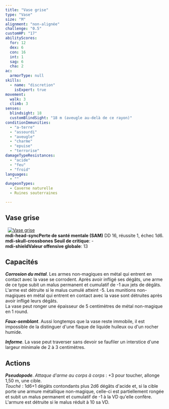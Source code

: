 ```yaml
---
title: "Vase grise"
type: "Vase"
size: "M"
alignment: "non-alignée"
challenge: "0.5"
customHP: "17"
abilityScores:
  for: 12
  dex: 6
  con: 16
  int: 1
  sag: 6
  cha: 2
ac:
  armorType: null
skills:
  - name: "discretion"
    isExpert: true
movement:
  walk: 3
  climb: 3
senses:
  blindsight: 18
  customBlindSight: "18 m (aveugle au-delà de ce rayon)"
conditionImmunities:
  - "a-terre"
  - "assourdi"
  - "aveugle"
  - "charme"
  - "epuise"
  - "terrorise"
damageTypeResistances:
  - "acide"
  - "feu"
  - "froid"
languages:
  - ""
dungeonTypes:
  - Caverne naturelle
  - Ruines souterraines

---
```

## Vase grise
&nbsp;
[![Vase grise](https://www.douaratil.fr/illustrations/vase/vasegrise300.jpeg)](https://www.douaratil.fr/illustrations/vase/vasegrise.jpeg)   
**<v-icon>mdi-head-sync</v-icon>Perte de santé mentale (SAM)** DD 16, réussite 1, échec 1d6.  
**<v-icon>mdi-skull-crossbones</v-icon> Seuil de critique**: -           
**<v-icon>mdi-shield</v-icon>Valeur offensive globale**: 13
## Capacités
_**Corrosion du métal**_. Les armes non-magiques en métal qui entrent en contact avec la vase se corrodent. Après avoir infligé ses dégâts, une arme de ce type subit un malus permanent et cumulatif de -1 aux jets de dégâts. L'arme est détruite si le malus cumulé atteint -5. Les munitions non-magiques en métal qui entrent en contact avec la vase sont détruites après avoir infligé leurs dégâts.  
La vase peut ronger une épaisseur de 5 centimètres de métal non-magique en 1 round.

_**Faux-semblant**_. Aussi longtemps que la vase reste immobile, il est impossible de la distinguer d'une flaque de liquide huileux ou d'un rocher humide.

_**Informe**_. La vase peut traverser sans devoir se faufiler un interstice d'une largeur minimale de 2 à 3 centimètres.

## Actions
_**Pseudopode**_. _Attaque d'arme au corps à corps_ : +3 pour toucher, allonge 1,50 m, une cible.  
_Touché_ : 1d6+1 dégâts contondants plus 2d6 dégâts d'acide et, si la cible porte une armure métallique non-magique, celle-ci est partiellement rongée et subit un malus permanent et cumulatif de -1 à la VD qu'elle confère. L'armure est détruite si le malus réduit à 10 sa VD.
